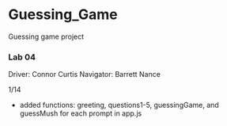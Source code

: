 # Guessing_Game
Guessing game project

### Lab 04

Driver: Connor Curtis
Navigator: Barrett Nance

1/14
- added functions: greeting, questions1-5, guessingGame, and guessMush for each prompt in app.js
